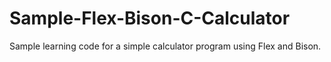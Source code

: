 # Sample-Flex-Bison-C-Calculator
Sample learning code for a simple calculator program using Flex and Bison.
